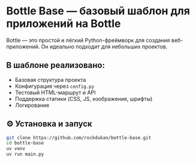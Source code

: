 # Bottle Base — базовый шаблон для приложений на Bottle
Bottle — это простой и лёгкий Python-фреймворк для создания веб-приложений.
Он идеально подходит для небольших проектов.

## В шаблоне реализовано:
- Базовая структура проекта
- Конфигурация через `config.py`
- Тестовый HTML-маршрут и API
- Поддержка статики (CSS, JS, изображения, шрифты)
- Логирование


## ⚙️ Установка и запуск
```bash
git clone https://github.com/rockdukan/bottle-base.git
cd bottle-base
uv venv
uv run main.py
```
